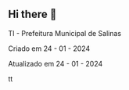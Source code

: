## Hi there 👋

TI - Prefeitura Municipal de Salinas

Criado em 24 - 01 - 2024
<p> Atualizado em 24 - 01 - 2024




tt
